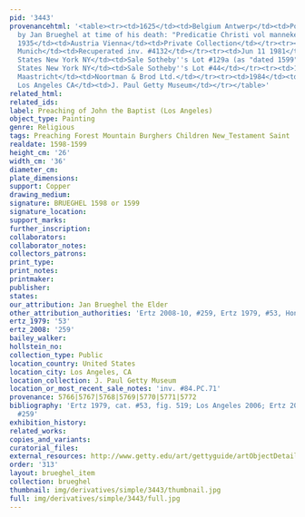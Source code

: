 ```yaml
---
pid: '3443'
provenancehtml: '<table><tr><td>1625</td><td>Belgium Antwerp</td><td>Possibly owned
  by Jan Brueghel at time of his death: "Predicatie Christi vol mannekens ende lanschap"</td></tr><tr><td>Before
  1935</td><td>Austria Vienna</td><td>Private Collection</td></tr><tr><td>1947</td><td>Germany
  Munich</td><td>Recuperated inv. #4132</td></tr><tr><td>Jun 11 1981</td><td>United
  States New York NY</td><td>Sale Sotheby''s Lot #129a (as "dated 1599")</td></tr><tr><td>1984</td><td>United
  States New York NY</td><td>Sale Sotheby''s Lot #44</td></tr><tr><td>1984</td><td>Netherlands
  Maastricht</td><td>Noortman & Brod Ltd.</td></tr><tr><td>1984</td><td>United States
  Los Angeles CA</td><td>J. Paul Getty Museum</td></tr></table>'
related_html:
related_ids:
label: Preaching of John the Baptist (Los Angeles)
object_type: Painting
genre: Religious
tags: Preaching Forest Mountain Burghers Children New_Testament Saint
realdate: 1598-1599
height_cm: '26'
width_cm: '36'
diameter_cm:
plate_dimensions:
support: Copper
drawing_medium:
signature: BRUEGHEL 1598 or 1599
signature_location:
support_marks:
further_inscription:
collaborators:
collaborator_notes:
collectors_patrons:
print_type:
print_notes:
printmaker:
publisher:
states:
our_attribution: Jan Brueghel the Elder
other_attribution_authorities: 'Ertz 2008-10, #259, Ertz 1979, #53, Honig database'
ertz_1979: '53'
ertz_2008: '259'
bailey_walker:
hollstein_no:
collection_type: Public
location_country: United States
location_city: Los Angeles, CA
location_collection: J. Paul Getty Museum
location_or_most_recent_sale_notes: 'inv. #84.PC.71'
provenance: 5766|5767|5768|5769|5770|5771|5772
bibliography: 'Ertz 1979, cat. #53, fig. 519; Los Angeles 2006; Ertz 2008-10, cat.
  #259'
exhibition_history:
related_works:
copies_and_variants:
curatorial_files:
external_resources: http://www.getty.edu/art/gettyguide/artObjectDetails?artobj=857
order: '313'
layout: brueghel_item
collection: brueghel
thumbnail: img/derivatives/simple/3443/thumbnail.jpg
full: img/derivatives/simple/3443/full.jpg
---
```

